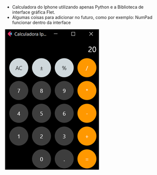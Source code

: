 - Calculadora do Iphone utilizando apenas Python e a Biblioteca de interface gráfica Flet.
- Algumas coisas para adicionar no futuro, como por exemplo: NumPad funcionar dentro da interface


![Calculadora](https://github.com/miguelalbu/CalculadoraInterface/blob/main/foto_calculadora.png)
